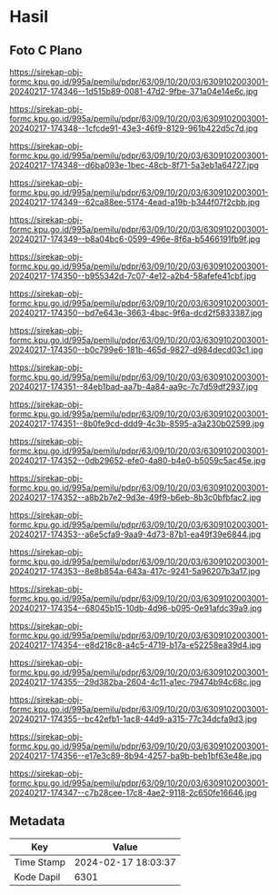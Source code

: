 # Hasil

## Foto C Plano

https://sirekap-obj-formc.kpu.go.id/995a/pemilu/pdpr/63/09/10/20/03/6309102003001-20240217-174346--1d515b89-0081-47d2-9fbe-371a04e14e6c.jpg

https://sirekap-obj-formc.kpu.go.id/995a/pemilu/pdpr/63/09/10/20/03/6309102003001-20240217-174348--1cfcde91-43e3-46f9-8129-961b422d5c7d.jpg

https://sirekap-obj-formc.kpu.go.id/995a/pemilu/pdpr/63/09/10/20/03/6309102003001-20240217-174348--d6ba093e-1bec-48cb-8f71-5a3eb1a64727.jpg

https://sirekap-obj-formc.kpu.go.id/995a/pemilu/pdpr/63/09/10/20/03/6309102003001-20240217-174349--62ca88ee-5174-4ead-a19b-b344f07f2cbb.jpg

https://sirekap-obj-formc.kpu.go.id/995a/pemilu/pdpr/63/09/10/20/03/6309102003001-20240217-174349--b8a04bc6-0599-496e-8f6a-b5466191fb9f.jpg

https://sirekap-obj-formc.kpu.go.id/995a/pemilu/pdpr/63/09/10/20/03/6309102003001-20240217-174350--b955342d-7c07-4e12-a2b4-58afefe41cbf.jpg

https://sirekap-obj-formc.kpu.go.id/995a/pemilu/pdpr/63/09/10/20/03/6309102003001-20240217-174350--bd7e643e-3663-4bac-9f6a-dcd2f5833387.jpg

https://sirekap-obj-formc.kpu.go.id/995a/pemilu/pdpr/63/09/10/20/03/6309102003001-20240217-174350--b0c799e6-181b-465d-9827-d984decd03c1.jpg

https://sirekap-obj-formc.kpu.go.id/995a/pemilu/pdpr/63/09/10/20/03/6309102003001-20240217-174351--84eb1bad-aa7b-4a84-aa9c-7c7d59df2937.jpg

https://sirekap-obj-formc.kpu.go.id/995a/pemilu/pdpr/63/09/10/20/03/6309102003001-20240217-174351--8b0fe9cd-ddd9-4c3b-8595-a3a230b02599.jpg

https://sirekap-obj-formc.kpu.go.id/995a/pemilu/pdpr/63/09/10/20/03/6309102003001-20240217-174352--0db29652-efe0-4a80-b4e0-b5059c5ac45e.jpg

https://sirekap-obj-formc.kpu.go.id/995a/pemilu/pdpr/63/09/10/20/03/6309102003001-20240217-174352--a8b2b7e2-9d3e-49f9-b6eb-8b3c0bfbfac2.jpg

https://sirekap-obj-formc.kpu.go.id/995a/pemilu/pdpr/63/09/10/20/03/6309102003001-20240217-174353--a6e5cfa9-9aa9-4d73-87b1-ea49f39e6844.jpg

https://sirekap-obj-formc.kpu.go.id/995a/pemilu/pdpr/63/09/10/20/03/6309102003001-20240217-174353--8e8b854a-643a-417c-9241-5a96207b3a17.jpg

https://sirekap-obj-formc.kpu.go.id/995a/pemilu/pdpr/63/09/10/20/03/6309102003001-20240217-174354--68045b15-10db-4d96-b095-0e91afdc39a9.jpg

https://sirekap-obj-formc.kpu.go.id/995a/pemilu/pdpr/63/09/10/20/03/6309102003001-20240217-174354--e8d218c8-a4c5-4719-b17a-e52258ea39d4.jpg

https://sirekap-obj-formc.kpu.go.id/995a/pemilu/pdpr/63/09/10/20/03/6309102003001-20240217-174355--29d382ba-2604-4c11-a1ec-79474b94c68c.jpg

https://sirekap-obj-formc.kpu.go.id/995a/pemilu/pdpr/63/09/10/20/03/6309102003001-20240217-174355--bc42efb1-1ac8-44d9-a315-77c34dcfa9d3.jpg

https://sirekap-obj-formc.kpu.go.id/995a/pemilu/pdpr/63/09/10/20/03/6309102003001-20240217-174356--e17e3c89-8b94-4257-ba9b-beb1bf63e48e.jpg

https://sirekap-obj-formc.kpu.go.id/995a/pemilu/pdpr/63/09/10/20/03/6309102003001-20240217-174347--c7b28cee-17c8-4ae2-9118-2c650fe16646.jpg


## Metadata

| Key        | Value               |
| ---------- | ------------------- |
| Time Stamp | 2024-02-17 18:03:37 |
| Kode Dapil | 6301                |




